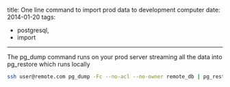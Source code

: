 title: One line command to import prod data to development computer
date: 2014-01-20
tags:
- postgresql,
- import
---

The pg_dump command runs on your prod server streaming all the data into pg_restore which runs locally

~~~sh
ssh user@remote.com pg_dump -Fc --no-acl --no-owner remote_db | pg_restore --verbose --clean --no-acl --no-owner -d localdb
~~~
